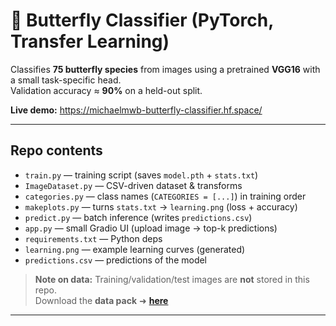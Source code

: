 # 🦋 Butterfly Classifier (PyTorch, Transfer Learning)

Classifies **75 butterfly species** from images using a pretrained **VGG16** with a small task-specific head.  
Validation accuracy ≈ **90%** on a held-out split.

**Live demo:** https://michaelmwb-butterfly-classifier.hf.space/

---

## Repo contents

- `train.py` — training script (saves `model.pth` + `stats.txt`)
- `ImageDataset.py` — CSV-driven dataset & transforms
- `categories.py` — class names (`CATEGORIES = [...]`) in training order
- `makeplots.py` — turns `stats.txt` → `learning.png` (loss + accuracy)
- `predict.py` — batch inference (writes `predictions.csv`)
- `app.py` — small Gradio UI (upload image → top-k predictions)
- `requirements.txt` — Python deps
- `learning.png` — example learning curves (generated)
- `predictions.csv` — predictions of the model

> **Note on data:** Training/validation/test images are **not** stored in this repo.  
> Download the **data pack** ➜ **[here](https://drive.google.com/drive/folders/1EzBWq2fndev6-8rkBhKb2OtMmYOFyYHQ?usp=sharing)**
---

